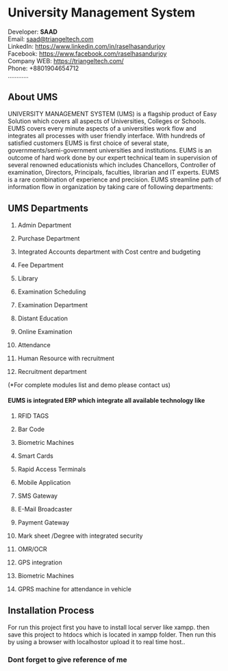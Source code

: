 # University Management System

Developer: <b>SAAD</b> <br>
Email: saad@triangeltech.com<br>
LinkedIn: https://www.linkedin.com/in/raselhasandurjoy<br>
Facebook: https://www.facebook.com/raselhasandurjoy<br>
Company WEB: https://triangeltech.com/ <br>
Phone: +8801904654712<br>
............
## About UMS
UNIVERSITY MANAGEMENT SYSTEM (UMS) is a flagship product of Easy Solution which covers all aspects of Universities, Colleges or Schools. EUMS covers every minute aspects of a universities work flow and integrates all processes with user friendly interface. With hundreds of satisfied customers EUMS is first choice of several state, governments/semi-government universities and institutions. EUMS is an outcome of hard work done by our expert technical team in supervision of several renowned educationists which includes Chancellors, Controller of examination, Directors, Principals, faculties, librarian and IT experts. EUMS is a rare combination of experience and precision. EUMS streamline path of information flow in organization by taking care of following departments:

## UMS Departments
1.  Admin Department

2.  Purchase Department

3.  Integrated Accounts department with Cost centre and budgeting

4.  Fee Department

5.  Library

6.  Examination Scheduling

7.  Examination Department

8.  Distant Education

9.  Online Examination

10. Attendance

11. Human Resource with recruitment

12. Recruitment department

(*For complete modules list and demo please contact us)

#### EUMS is integrated ERP which integrate all available technology like

1.  RFID TAGS

2.  Bar Code

3.  Biometric Machines

4.  Smart Cards

5.  Rapid Access Terminals

6.  Mobile Application

7.  SMS Gateway

8.  E-Mail Broadcaster

9.  Payment Gateway

10. Mark sheet /Degree with integrated security

11. OMR/OCR

12. GPS integration

13. Biometric Machines

14. GPRS machine for attendance in vehicle



## Installation Process
For run this project first you have to install local server like xampp. then save this project to htdocs which is located in xampp folder. Then run this by using a browser with localhostor upload it to real time host..

### Dont forget to give reference of me

